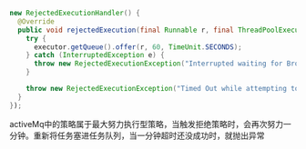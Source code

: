 

```java
new RejectedExecutionHandler() {
  @Override
  public void rejectedExecution(final Runnable r, final ThreadPoolExecutor executor) {
    try {
      executor.getQueue().offer(r, 60, TimeUnit.SECONDS);
    } catch (InterruptedException e) {
      throw new RejectedExecutionException("Interrupted waiting for BrokerService.worker");
    }

    throw new RejectedExecutionException("Timed Out while attempting to enqueue Task.");
  }
});
```

activeMq中的策略属于最大努力执行型策略，当触发拒绝策略时，会再次努力一分钟。重新将任务塞进任务队列，当一分钟超时还没成功时，就抛出异常

